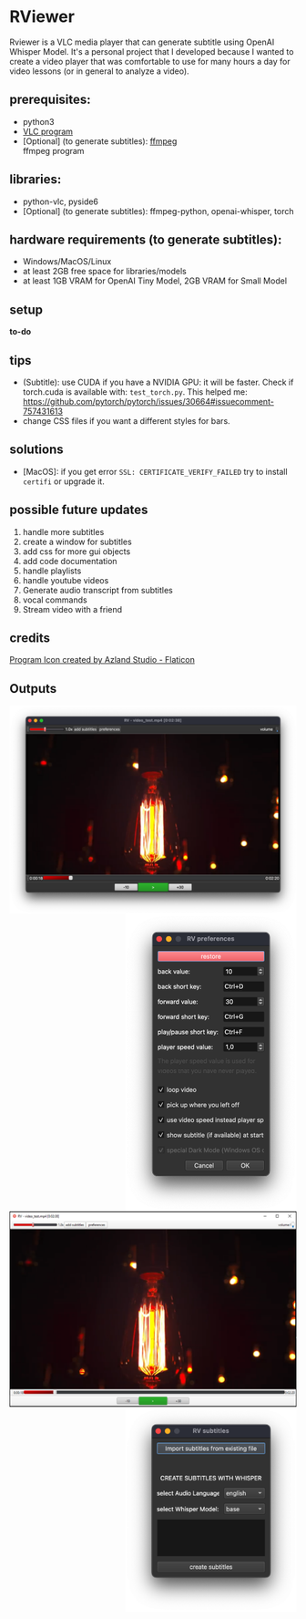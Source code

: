 # RViewer
Rviewer is a VLC media player that can generate subtitle using OpenAI Whisper Model. It's a personal project that I developed because I wanted to create a video player that was comfortable to use for many hours a day for video lessons (or in general to analyze a video).


## prerequisites:
- python3 
- <a href="https://www.videolan.org/vlc/index.it.html">VLC program</a></li>
- [Optional] (to generate subtitles): <a href="https://ffmpeg.org/download.html">ffmpeg</a></li>ffmpeg program 


## libraries:
- python-vlc, pyside6
- [Optional] (to generate subtitles): ffmpeg-python, openai-whisper, torch


## hardware requirements (to generate subtitles):
- Windows/MacOS/Linux
- at least 2GB free space for libraries/models
- at least 1GB VRAM for OpenAI Tiny Model, 2GB VRAM for Small Model

## setup
**to-do**

## tips
- (Subtitle): use CUDA if you have a NVIDIA GPU: it will be faster. Check if torch.cuda is available with: `test_torch.py`.
This helped me: https://github.com/pytorch/pytorch/issues/30664#issuecomment-757431613
- change CSS files if you want a different styles for bars.

## solutions
- [MacOS]: if you get error `SSL: CERTIFICATE_VERIFY_FAILED` try to install `certifi` or upgrade it.

## possible future updates
1. handle more subtitles
2. create a window for subtitles
3. add css for more gui objects
4. add code documentation
5. handle playlists
6. handle youtube videos
7. Generate audio transcript from subtitles
8. vocal commands
9. Stream video with a friend

## credits
<a href="https://www.flaticon.com/free-icons/music-and-multimedia" title="music-and-multimedia icons">Program Icon created by Azland Studio - Flaticon</a>

## Outputs
<img align="center" src="img/mac_screen.png" width=675px> <img align="right" src="img/mac_preferences.png" width=300px>


<img align="left" src="img/window_screen_white.png" width=650px>  <img align="right" src="img/mac_whisper.png" width=300px>
